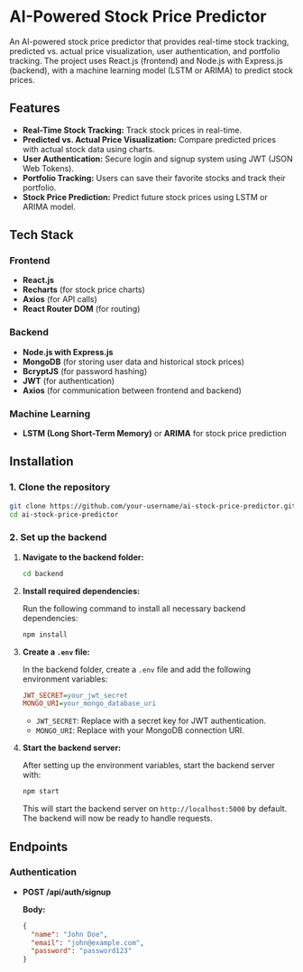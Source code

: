 # AI-Powered Stock Price Predictor

An AI-powered stock price predictor that provides real-time stock tracking, predicted vs. actual price visualization, user authentication, and portfolio tracking. The project uses React.js (frontend) and Node.js with Express.js (backend), with a machine learning model (LSTM or ARIMA) to predict stock prices.

## Features

- **Real-Time Stock Tracking:** Track stock prices in real-time.
- **Predicted vs. Actual Price Visualization:** Compare predicted prices with actual stock data using charts.
- **User Authentication:** Secure login and signup system using JWT (JSON Web Tokens).
- **Portfolio Tracking:** Users can save their favorite stocks and track their portfolio.
- **Stock Price Prediction:** Predict future stock prices using LSTM or ARIMA model.

## Tech Stack

### Frontend

- **React.js**
- **Recharts** (for stock price charts)
- **Axios** (for API calls)
- **React Router DOM** (for routing)

### Backend

- **Node.js with Express.js**
- **MongoDB** (for storing user data and historical stock prices)
- **BcryptJS** (for password hashing)
- **JWT** (for authentication)
- **Axios** (for communication between frontend and backend)

### Machine Learning

- **LSTM (Long Short-Term Memory)** or **ARIMA** for stock price prediction

## Installation

### 1. Clone the repository

```bash
git clone https://github.com/your-username/ai-stock-price-predictor.git
cd ai-stock-price-predictor
```

### 2. Set up the backend

1. **Navigate to the backend folder:**

   ```bash
   cd backend
   ```

2. **Install required dependencies:**

   Run the following command to install all necessary backend dependencies:

   ```bash
   npm install
   ```

3. **Create a `.env` file:**

   In the backend folder, create a `.env` file and add the following environment variables:

   ```ini
   JWT_SECRET=your_jwt_secret
   MONGO_URI=your_mongo_database_uri
   ```

   - `JWT_SECRET`: Replace with a secret key for JWT authentication.
   - `MONGO_URI`: Replace with your MongoDB connection URI.

4. **Start the backend server:**

   After setting up the environment variables, start the backend server with:

   ```bash
   npm start
   ```

   This will start the backend server on `http://localhost:5000` by default. The backend will now be ready to handle requests.

## Endpoints

### Authentication

- **POST /api/auth/signup**

  **Body:**

  ```json
  {
    "name": "John Doe",
    "email": "john@example.com",
    "password": "password123"
  }
  ```
